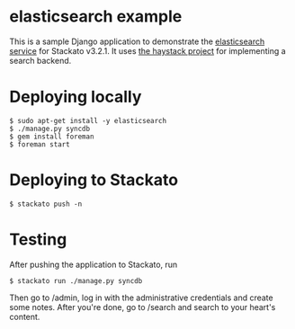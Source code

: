 elasticsearch example
=====================

This is a sample Django application to demonstrate the [
elasticsearch service](https://github.com/ActiveState/stackato-service-elasticsearch.git)
for Stackato v3.2.1. It uses [the haystack project](http://haystacksearch.org/)
for implementing a search backend.

# Deploying locally

    $ sudo apt-get install -y elasticsearch
    $ ./manage.py syncdb
    $ gem install foreman
    $ foreman start

# Deploying to Stackato

    $ stackato push -n

# Testing

After pushing the application to Stackato, run

    $ stackato run ./manage.py syncdb

Then go to /admin, log in with the administrative credentials and create some notes.
After you're done, go to /search and search to your heart's content.

